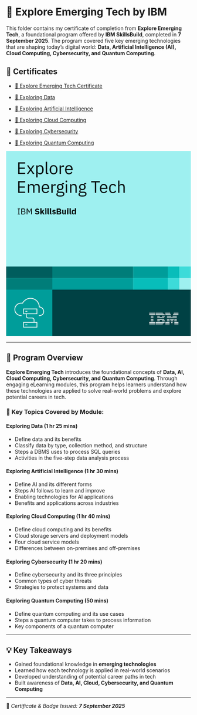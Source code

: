 # 🚀 Explore Emerging Tech by IBM

This folder contains my certificate of completion from **Explore Emerging Tech**, a foundational program offered by **IBM SkillsBuild**, completed in **7 September 2025**. The program covered five key emerging technologies that are shaping today’s digital world: **Data, Artificial Intelligence (AI), Cloud Computing, Cybersecurity, and Quantum Computing**.

## 📜 Certificates

- [📄 Explore Emerging Tech Certificate](https://github.com/Hurairiam/certifications/blob/main/Explore%20Emerging%20Tech%20by%20IBM/Explore%20Emerging%20Tech%20Certificate.pdf)  


- [📄 Exploring Data](https://github.com/Hurairiam/certifications/blob/main/Explore%20Emerging%20Tech%20by%20IBM/Exploring%20Data%20Certificate.pdf)  
- [📄 Exploring Artificial Intelligence](https://github.com/Hurairiam/certifications/blob/main/Explore%20Emerging%20Tech%20by%20IBM/Exploring%20AI%20Certificate.pdf)  
- [📄 Exploring Cloud Computing](https://github.com/Hurairiam/certifications/blob/main/Explore%20Emerging%20Tech%20by%20IBM/Exploring%20Cloud%20Computing%20Certificate.pdf)  
- [📄 Exploring Cybersecurity](https://github.com/Hurairiam/certifications/blob/main/Explore%20Emerging%20Tech%20by%20IBM/Exploring%20Cybersecurity%20Certificate.pdf)  
- [📄 Exploring Quantum Computing](https://github.com/Hurairiam/certifications/blob/main/Explore%20Emerging%20Tech%20by%20IBM/Exploring%20Quantum%20Computing%20Certificate.pdf)  

![Badge](https://github.com/Hurairiam/certifications/blob/main/Explore%20Emerging%20Tech%20by%20IBM/Explore%20Emerging%20Tech%20Badge.png)

---

## 🧠 Program Overview

**Explore Emerging Tech** introduces the foundational concepts of **Data, AI, Cloud Computing, Cybersecurity, and Quantum Computing**. Through engaging eLearning modules, this program helps learners understand how these technologies are applied to solve real-world problems and explore potential careers in tech.

### 📘 Key Topics Covered by Module:

#### Exploring Data (1 hr 25 mins)
- Define data and its benefits  
- Classify data by type, collection method, and structure  
- Steps a DBMS uses to process SQL queries  
- Activities in the five-step data analysis process  

#### Exploring Artificial Intelligence (1 hr 30 mins)
- Define AI and its different forms  
- Steps AI follows to learn and improve  
- Enabling technologies for AI applications  
- Benefits and applications across industries  

#### Exploring Cloud Computing (1 hr 40 mins)
- Define cloud computing and its benefits  
- Cloud storage servers and deployment models  
- Four cloud service models  
- Differences between on-premises and off-premises  

#### Exploring Cybersecurity (1 hr 20 mins)
- Define cybersecurity and its three principles  
- Common types of cyber threats  
- Strategies to protect systems and data  

#### Exploring Quantum Computing (50 mins)
- Define quantum computing and its use cases  
- Steps a quantum computer takes to process information  
- Key components of a quantum computer  

---

## 💡 Key Takeaways
- Gained foundational knowledge in **emerging technologies**  
- Learned how each technology is applied in real-world scenarios  
- Developed understanding of potential career paths in tech  
- Built awareness of **Data, AI, Cloud, Cybersecurity, and Quantum Computing**  

---

📌 _Certificate & Badge Issued: **7 September 2025**_  

